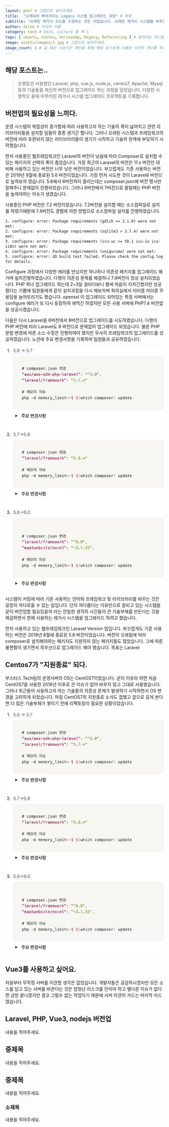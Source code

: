 ```yaml
---
layout: post # 고정으로 넣어주세요.
title:  "오래되어 삐걱거리는 Legacy 시스템 업그레이드 과정" # 제목
subtitle: "오래된 레거시 코드를 수정하는 것은 어렵습니다. 오래된 레거시 시스템을 바꾸는 것은 더 어렵습니다. 사용하고 있는 오래된 시스템을 더 오래되고 고장나기 전에 최신의 시스템으로 업그레이드 한 경험을 기술하였습니다." # 소제목으로 글 목록에서 타이틀 아래에 표기됩니다.
author: dilee # 작성자 이름
category: tech # tech, culture 중 택 1
tags: [ ubuntu, Centos, VersionUp, Regacy, Refactoring ] # 원하시는 태그들을 2~6개 넣어주세요. (띄어쓰기 X)
image: assets/images/1.jpg # 고정으로 넣어주세요.
image_count: 3 # 글 예상 소요시간 계산을 위해 해당 포스트에 사용된 사진의 개수를 적어주세요.
---
```


<!--
개요와 중제목 사이에는 한줄 띄워주시고, 중제목과 중제목 사이에는 두줄 띄워주세요.
문단을 나눌때는 한줄 띄워주세요.
-->

## 해당 포스트는..
> 오랫동안 사용했던 Laravel, php, vue.js, node.js, centos7, Apache, Mysql 등의 기술들을 최신의 버전으로 업그레이드 하는 과정을 담았습니다. 다양한 시행착오 끝에 마무리된 레거시 시스템 업그레이드 프로젝트를 기록합니다.

## 버전업의 필요성을 느끼다.
운영 시스템의 복잡성이 증가함에 따라 사용하고자 하는 기술의 폭이 넓어지고 관련 라이브러리들을 설치할 일들이 종종 생기곤 합니다. 그러나 오래된 시스템과 프레임워크의 버전에 따라 호환되지 않는 라이브러리들이 생기기 시작하고 기술의 한계에 부딪히기 시작했습니다.

먼저 사용중인 웹프레임워크인 Laravel의 버전이 낮음에 따라 Composer로 설치할 수 있는 패키지의 선택의 폭이 좁았습니다. 가장 최근의 Laravel의 버전은 11.x 버전인 데 비해 사용하고 있는 버전은 너무 낮은 버전이었습니다. 부끄럽게도 기존 사용하는 버전은 2019년 8월에 종료된 5.6 버전이었습니다. 가장 먼저 시도한 것이 Laravel8 버전으로 높여보자 였습니다. 5.6에서 6버전까지 올리는데는
composer.json에 버전 명시만 잘해주니 문제없이 진행되었습니다. 그러나 6버전에서 7버전으로 올릴때는 PHP 버전을 높여야하는 이슈가 생겼습니다.

사용중인 PHP 버전은 7.2 버전이었습니다. 7.2버전을 설치할 때는 소스컴파일로 설치를 하였기때문에 7.4버전도 경험에 의한 방법으로 소스컴파일 설치를 진행하였습니다.
```
1. configure: error: Package requirements (gdlib >= 2.1.0) were not met:
2. configure: error: Package requirements (sqlite3 > 3.7.4) were not met:
3. configure: error: Package requirements (icu-uc >= 50.1 icu-io icu-i18n) were not met:
4. configure: error: Package requirements (oniguruma) were not met:
5. configure: error: GD build test failed. Please check the config.log for details.
```
Configure 과정에서 다양한 에러를 만났지만 하나하나 의존성 패키지를 업그레이드 해가며 설치진행하였습니다. 다행이 의존성 문제를 해결하니 7.4버전이 정상 설치되었습니다. PHP 하나 업그레이드 하는데 2~3일 걸리다보니 벌써 마음이 지치긴했지만 성공했다는 기쁨에 팀원들에게 같이 설치과정을 다시 해보자며 회의실에서 이러쿵 저러쿵 무용담을 늘어뜨리기도 했습니다. openssl 이 업그레이드 되어있는 특정 서버에서는 configure 에러가 또 다시 등장하여 애먹긴 하였지만 모든 사용 서버에 PHP7.4 버전업을 성공시켰습니다.

다음은 다시 Laravel을 6버전에서 8버전으로 업그레이드를 시도하였습니다. 다행이 PHP 버전에 따라 Laravel도 8 버전으로 문제없이 업그레이드 되었습니다. 물론 PHP 문법 변경에 따른 소스 수정은 진행하여야 했지만 무사히 프레임워크의 업그레이드를 성공하였습니다. 노션에 주요 변경사항을 기록하여 팀원들과 공유하였습니다.

<p style="text-align: center;">
  <img src="/assets/images/2024-09/post8-change-regacy-refactoring(1).png" alt="Laravel Version UP 노션">
</p>






시스템이 커짐에 따라 기존 사용하는 언어와 프레임워크 및 라이브러리를 바꾸는 것은 굉장히 까다로울 수 있는 일입니다. 단지 까다롭다는 이유만으로 잘되고 있는 시스템을 굳이 버전업할 필요있을까 라는 안일한 생각의 시간들이 큰 기술부채를 만든다는 것을 체감하면서 현재 사용하는 레거시 시스템을 업그레이드 하려고 했습니다.

먼저 사용하고 있는 웹프레임워크인 Laravel Version 업입니다. 부끄럽게도 기존 사용하는 버전은 2019년 8월에 종료된 5.6 버전이었습니다. 버전이 오래됨에 따라 composer로 설치해야하는 패키지도 지원하지 않는 패키지들도 많았습니다. 그에 따른 불편함이 생기면서 최우선으로 업그레이드 해야 했습니다. 목표는 Laravel




## Centos7가 "지원종료" 되다.
부스터스 Tech팀의 운영서버의 OS는 CentOS7이었습니다. 굳이 이유라 하면 처음 CentOS7을 사용한 2016년 이후로 큰 이슈가 없어 바꾸지 않고 그대로 사용했습니다. 그러나 최근들어 사용하고자 하는 기술들의 의존성 문제가 발생하기 시작하면서 OS 변경을 고려하게 되었습니다. 마침 CentOS7의 지원종료 소식도 접했고 앞으로 길게 본다면 더 많은 기술부채가 쌓이기 전에 리팩토링이 필요한 상황이었습니다.

<p style="text-align: center;">
  <img src="/assets/images/2024-09/post8-change-regacy-refactoring(1).PNG" alt="centos7 지원종료">
</p>


## Vue3를 사용하고 싶어요.
처음부터 무작정 서버를 이관할 생각은 없었습니다. 개발자들은 공감하시겠지만 모든 소스를 담고 있는 서버를 바꾼다는 것은 엄청난 리스크를 안아야 하고 별다른 이슈가 없다면 금방 끝나겠지만 결코 그럴수 없는 작업이기 때문에 서버 이관의 카드는 마지막 카드였습니다.


## Laravel, PHP, Vue3, nodejs 버전업
내용을 적어주세요.


## 중제목
내용을 적어주세요.


## 중제목
내용을 적어주세요.

### 소제목
내용을 적어주세요.


<!--
**진하게** // 볼드 처리 하고 싶은 텍스트
`부스터스 TECH 화이팅` // 강조하고 싶은 텍스트, 주황색 텍스트로 나오므로 꼭 필요한 곳만 사용
![이미지 설명](경로) // 마크 다운은 사이즈 조절 불가능 하므로 아래 코드로 이미지 첨부
<p style="text-align: center;">
  <img src="/assets/images/2024-07/이미지명" alt="이미지 설명">
</p>
  -->
